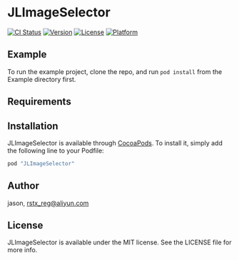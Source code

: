 # JLImageSelector

[![CI Status](http://img.shields.io/travis/jason/JLImageSelector.svg?style=flat)](https://travis-ci.org/jason/JLImageSelector)
[![Version](https://img.shields.io/cocoapods/v/JLImageSelector.svg?style=flat)](http://cocoapods.org/pods/JLImageSelector)
[![License](https://img.shields.io/cocoapods/l/JLImageSelector.svg?style=flat)](http://cocoapods.org/pods/JLImageSelector)
[![Platform](https://img.shields.io/cocoapods/p/JLImageSelector.svg?style=flat)](http://cocoapods.org/pods/JLImageSelector)

## Example

To run the example project, clone the repo, and run `pod install` from the Example directory first.

## Requirements

## Installation

JLImageSelector is available through [CocoaPods](http://cocoapods.org). To install
it, simply add the following line to your Podfile:

```ruby
pod "JLImageSelector"
```

## Author

jason, rstx_reg@aliyun.com

## License

JLImageSelector is available under the MIT license. See the LICENSE file for more info.
